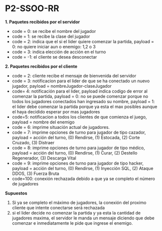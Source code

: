 # P2-SSOO-RR
**1. Paquetes recibidos por el servidor**
* code = 0: se recibe el nombre del jugador
* code = 1: se recibe la clase del jugador
* code = 2: indica que el si el lider quiere comenzar la partida, payload = 0: no quiere iniciar aun o enemigo: 1,2 o 3
* code = 3: indica elección de acción en el turno
* code = -1: el cliente se desea desconectar 

**2. Paquetes recibidos por el cliente**
* code = 2: cliente recibe el mensaje de bienvenida del servidor
* code = 3: notificacion para el lider de que se ha conectado un nuevo jugador, payload = nombreJugador-claseJugador
* code= 4: notificación para el lider, payload indica codigo de error al comenzar la partida, payload = 0: no se puede comenzar porque no todos los jugadores conectados han ingresado su nombre, payload = 1: el lider debe comenzar la partida porque ya esta el max posibles aunque el haya decidido esperar por mas jugadores
* code=5: notificacion a todos los clientes de que comienza el juego, payload = nombre del enemigo
* code = 6: imprime situación actual de jugadores.
* code = 7: imprime opciones de turno para jugador de tipo cazador, payload = acción del turno, (0) Rendirse, (1) Estocada, (2) Corte Cruzado, (3) Distraer
* code = 8: imprime opciones de turno para jugador de tipo médico, payload = acción del turno, (0) Rendirse, (1) Curar, (2) Destello Regenerador, (3) Descarga Vital
* code = 9: imprime opciones de turno para jugador de tipo hacker, payload = acción del turno, (0) Rendirse, (1) Inyección SQL, (2) Ataque DDOS, (3) Fuerza Bruta
* code=100: conexión rechazada debido a que ya se completo el número de jugadores

**Supuestos**
1. Si ya se completo el máximo de jugadores, la conexión del proximo cliente que intente conectarse será rechazada
2. si el lider decide no comenzar la partida y ya esta la cantidad de jugadores maxima, el servidor le manda un mensaje diciendo que debe comenzar e inmediatamente le pide que ingrese el enemigo.


